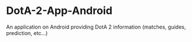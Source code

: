 DotA-2-App-Android
==================

An application on Android providing DotA 2 information (matches, guides, prediction, etc...)
